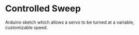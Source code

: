# Controlled Sweep

Arduino sketch which allows a servo to be turned at a variable, customizable speed.
